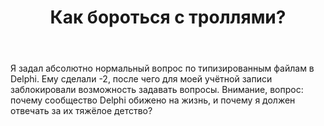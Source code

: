 ﻿---
title: "Как бороться с троллями?"
se.owner.user_id: 412673
se.owner.display_name: "Black Man"
se.owner.link: "https://ru.meta.stackoverflow.com/users/412673/black-man"
se.link: "https://ru.meta.stackoverflow.com/questions/11299/%d0%9a%d0%b0%d0%ba-%d0%b1%d0%be%d1%80%d0%be%d1%82%d1%8c%d1%81%d1%8f-%d1%81-%d1%82%d1%80%d0%be%d0%bb%d0%bb%d1%8f%d0%bc%d0%b8"
se.question_id: 11299
se.post_type: question
---
<p>Я задал абсолютно нормальный вопрос по типизированным файлам в Delphi. Ему сделали -2, после чего для моей учётной записи заблокировали возможность задавать вопросы. Внимание, вопрос: почему сообщество Delphi обижено на жизнь, и почему я должен отвечать за их тяжёлое детство?</p>
